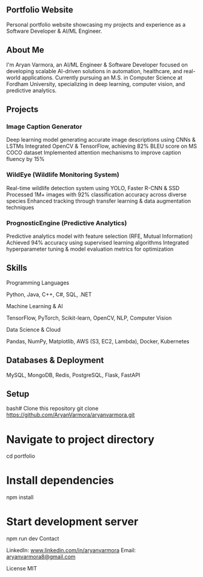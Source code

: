 ## Portfolio Website
Personal portfolio website showcasing my projects and experience as a Software Developer & AI/ML Engineer.
## About Me
I'm Aryan Varmora, an AI/ML Engineer & Software Developer focused on developing scalable AI-driven solutions in automation, healthcare, and real-world applications. Currently pursuing an M.S. in Computer Science at Fordham University, specializing in deep learning, computer vision, and predictive analytics.
## Projects
### Image Caption Generator

Deep learning model generating accurate image descriptions using CNNs & LSTMs
Integrated OpenCV & TensorFlow, achieving 82% BLEU score on MS COCO dataset
Implemented attention mechanisms to improve caption fluency by 15%

### WildEye (Wildlife Monitoring System)

Real-time wildlife detection system using YOLO, Faster R-CNN & SSD
Processed 1M+ images with 92% classification accuracy across diverse species
Enhanced tracking through transfer learning & data augmentation techniques

### PrognosticEngine (Predictive Analytics)

Predictive analytics model with feature selection (RFE, Mutual Information)
Achieved 94% accuracy using supervised learning algorithms
Integrated hyperparameter tuning & model evaluation metrics for optimization

## Skills
Programming Languages

Python, Java, C++, C#, SQL, .NET

Machine Learning & AI

TensorFlow, PyTorch, Scikit-learn, OpenCV, NLP, Computer Vision

Data Science & Cloud

Pandas, NumPy, Matplotlib, AWS (S3, EC2, Lambda), Docker, Kubernetes

## Databases & Deployment

MySQL, MongoDB, Redis, PostgreSQL, Flask, FastAPI

## Setup
bash# Clone this repository
git clone https://github.com/AryanVarmora/aryanvarmora.git

# Navigate to project directory
cd portfolio

# Install dependencies
npm install

# Start development server
npm run dev
Contact

LinkedIn: www.linkedin.com/in/aryanvarmora 
Email: aryanvarmora8@gmail.com

License
MIT
